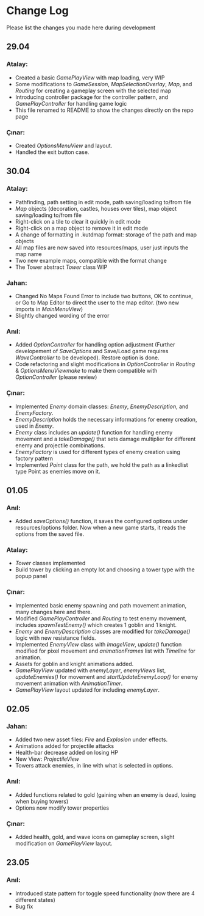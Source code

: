 # Change Log

Please list the changes you made here during development

## 29.04

### Atalay:

- Created a basic _GamePlayView_ with map loading, very WIP
- Some modifications to _GameSession_, _MapSelectionOverlay_, _Map_, and _Routing_ for creating a gameplay screen with the selected map
- Introducing controller package for the controller pattern, and _GamePlayController_ for handling game logic
- This file renamed to README to show the changes directly on the repo page

### Çınar:

- Created _OptionsMenuView_ and layout.
- Handled the exit button case.

## 30.04

### Atalay:

- Pathfinding, path setting in edit mode, path saving/loading to/from file
- _Map_ objects (decoration, castles, houses over tiles), map object saving/loading to/from file
- Right-click on a tile to clear it quickly in edit mode
- Right-click on a map object to remove it in edit mode
- A change of formatting in .kutdmap format: storage of the path and map objects
- All map files are now saved into resources/maps, user just inputs the map name
- Two new example maps, compatible with the format change
- The Tower abstract _Tower_ class WIP

### Jahan:

- Changed No Maps Found Error to include two buttons, OK to continue, or Go to Map Editor to direct the user to the map editor. (two new imports in _MainMenuView_)
- Slightly changed wording of the error

### Anıl:

- Added _OptionController_ for handling option adjustment (Further developement of _SaveOptions_ and Save/Load game requires _WaveController_ to be developed). Restore option is done.
- Code refactoring and slight modifications in _OptionController_ in _Routing_ & _OptionsMenuViewmake_ to make them compatible with _OptionController_ (please review)

### Çınar:

- Implemented _Enemy_ domain classes: _Enemy_, _EnemyDescription_, and _EnemyFactory_.
- _EnemyDescription_ holds the necessary informations for enemy creation, used in _Enemy_.
- _Enemy_ class includes an _update()_ function for handling enemy movement and a _takeDamage()_ that sets damage multiplier for different enemy and projectile combinations.
- _EnemyFactory_ is used for different types of enemy creation using factory pattern
- Implemented _Point_ class for the path, we hold the path as a linkedlist type Point as enemies move on it.

## 01.05

### Anıl:

- Added _saveOptions()_ function, it saves the configured options under resources/options folder. Now when a new game starts, it reads the options from the saved file.

### Atalay:

- _Tower_ classes implemented
- Build tower by clicking an empty lot and choosing a tower type with the popup panel

### Çınar:

- Implemented basic enemy spawning and path movement animation, many changes here and there.
- Modified _GamePlayController_ and _Routing_ to test enemy movement, includes _spawnTestEnemy()_ which creates 1 goblin and 1 knight.
- _Enemy_ and _EnemyDescription_ classes are modified for _takeDamage()_ logic with new resistance fields.
- Implemented _EnemyView_ class with _ImageView_, _update()_ function modified for pixel movement and _animationFrames_ list with _Timeline_ for animation.
- Assets for goblin and knight animations added.
- _GamePlayView_ updated with _enemyLayer_, _enemyViews_ list, _updateEnemies()_ for movement and _startUpdateEnemyLoop()_ for enemy movement animation with _AnimationTimer_.
- _GamePlayView_ layout updated for including _enemyLayer_.

## 02.05

### Jahan:

- Added two new asset files: _Fire_ and _Explosion_ under effects.
- Animations added for projectile attacks
- Health-bar decrease added on losing HP
- New View: _ProjectileView_
- Towers attack enemies, in line with what is selected in options.

### Anıl:

- Added functions related to gold (gaining when an enemy is dead, losing when buying towers)
- Options now modify tower properties

### Çınar:

- Added health, gold, and wave icons on gameplay screen, slight modification on _GamePlayView_ layout.

## 23.05

### Anıl:

- Introduced state pattern for toggle speed functionality (now there are 4 different states)
- Bug fix
